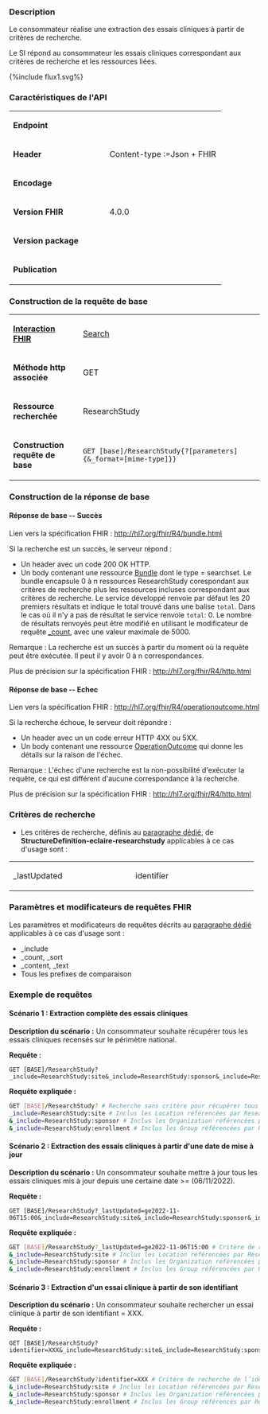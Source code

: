 ### Description

Le consommateur réalise une extraction des essais cliniques à partir de critères de recherche.

Le SI répond au consommateur les essais cliniques correspondant aux critères de recherche et les ressources liées.

<div style="text-inlin:center;">{%include flux1.svg%}</div>


### Caractéristiques de l'API 

<table width="25%">
<tbody>
<tr>
<td width="45%">
<p><strong>Endpoint</strong></p>
</td>

<td width="54%">
<p>&nbsp;</p>
</td>
</tr>
<tr>
<td width="45%">
<p><strong>Header</strong></p>
</td>
<td width="54%">
<p>Content-type&nbsp;:=Json + FHIR</p>
</td>
</tr>

<tr>
<td width="45%">
<p><strong>Encodage</strong></p>
</td>
<td width="54%">
<p>&nbsp;</p>
</td>
</tr>

<tr>
<td width="45%">
<p><strong>Version FHIR</strong></p>
</td>
<td width="54%">
<p>4.0.0</p>
</td>
</tr>

<tr>
<td width="45%">
<p><strong>Version package</strong></p>
</td>
<td width="54%">
<p>&nbsp;</p>
</td>
</tr>

<tr>
<td width="45%">
<p><strong>Publication</strong></p>
</td>
<td width="54%">
<p>&nbsp;</p>
</td>
</tr>

</tbody>
</table>


### Construction de la requête de base

<table>
<tbody>

<tr>
<td width="149">
<p><strong> <a href="http://hl7.org/fhir/R4/http.html#general">Interaction FHIR</a> </strong></p>
</td>
<td width="531">
<p> <a href="http://hl7.org/fhir/R4/http.html#search">Search</a> </p>
</td>
</tr>

<tr>
<td width="149">
<p><strong>Méthode http associée</strong></p>
</td>
<td width="531">
<p>GET</p>
</td>
</tr>

<tr>
<td width="149">
<p><strong>Ressource recherchée</strong></p>
</td>
<td width="531">
<p>ResearchStudy</p>
</td>
</tr>

<tr>
<td width="149">
<p><strong>Construction requête de base</strong></p>
</td>
<td width="531">
<p><code>GET [base]/ResearchStudy{?[parameters]{&amp;_format=[mime-type]}}</code></p>
</td>
</tr>

</tbody>
</table>

### Construction de la réponse de base

#### Réponse de base -- Succès

Lien vers la spécification FHIR : <http://hl7.org/fhir/R4/bundle.html>

Si la recherche est un succès, le serveur répond :
-  Un header avec un code 200 OK HTTP.
-  Un body contenant une ressource [Bundle](http://hl7.org/fhir/R4/bundle.html) dont le type = searchset. Le bundle encapsule 0 à n ressources ResearchStudy corespondant aux critères de recherche plus les ressources incluses correspondant aux critères de recherche.
Le service développé renvoie par défaut les 20 premiers résultats et indique le total trouvé dans une balise `total`. Dans le cas où il n'y a pas de résultat le service renvoie `total`: 0. Le nombre de résultats renvoyés peut être modifié en utilisant le modificateur de requête [_count](http://hl7.org/fhir/R4/search.html#count), avec une valeur maximale de 5000.

Remarque : La recherche est un succès à partir du moment où la requête peut être exécutée. Il peut il y avoir 0 à n correspondances.

Plus de précision sur la spécification FHIR : <http://hl7.org/fhir/R4/http.html>

#### Réponse de base -- Echec

Lien vers la spécification FHIR :
<http://hl7.org/fhir/R4/operationoutcome.html>

Si la recherche échoue, le serveur doit répondre :
-   Un header avec un un code erreur HTTP 4XX ou 5XX.
-   Un body contenant une ressource [OperationOutcome](http://hl7.org/fhir/R4/operationoutcome.html) qui donne les détails sur la raison de l'échec.

Remarque : L'échec d'une recherche est la non-possibilité d'exécuter la
requête, ce qui est différent d'aucune correspondance à la recherche.

Plus de précision sur la spécification FHIR : <http://hl7.org/fhir/R4/http.html>

### Critères de recherche

-   Les critères de recherche, définis au [paragraphe dédié](search_param.html#structuredefinition-eclaire-researchstudy), de **StructureDefinition-eclaire-researchstudy** applicables à ce cas d'usage sont :

<table>
<tbody>
<tr>

<td width="230">
<p>_lastUpdated</p>
</td>

<td width="230">
<p>identifier</p>
</td>

</tr>
</tbody>
</table>


### Paramètres et modificateurs de requêtes FHIR

Les paramètres et modificateurs de requêtes décrits au [paragraphe dédié](modifiers.html)
applicables à ce cas d'usage sont :

- _include
- _count, _sort
- _content, _text
- Tous les prefixes de comparaison


### Exemple de requêtes

#### Scénario 1 : Extraction complète des essais cliniques

**Description du scénario :** Un consommateur souhaite récupérer tous les essais cliniques recensés sur le périmètre national.

**Requête :**
```
GET [BASE]/ResearchStudy?_include=ResearchStudy:site&_include=ResearchStudy:sponsor&_include=ResearchStudy:enrollment
```

**Requête expliquée :**
```sh
GET [BASE]/ResearchStudy? # Recherche sans critère pour récupérer tous les essais cliniques
_include=ResearchStudy:site # Inclus les Location référencées par ResearchStudy
&_include=ResearchStudy:sponsor # Inclus les Organization référencées par ResearchStudy
&_include=ResearchStudy:enrollment # Inclus les Group référencées par ResearchStudy
```

#### Scénario 2 : Extraction des essais cliniques à partir d'une date de mise à jour

**Description du scénario :** Un consommateur souhaite mettre à jour tous les essais cliniques mis à jour depuis une certaine date \>= (06/11/2022).

**Requête :**
```
GET [BASE]/ResearchStudy?_lastUpdated=ge2022-11-06T15:00&_include=ResearchStudy:site&_include=ResearchStudy:sponsor&_include=ResearchStudy:enrollment
```

**Requête expliquée :**
```sh
GET [BASE]/ResearchStudy?_lastUpdated=ge2022-11-06T15:00 # Critère de recherche sur la date de mise à jour (ge = greater or equal)
&_include=ResearchStudy:site # Inclus les Location référencées par ResearchStudy
&_include=ResearchStudy:sponsor # Inclus les Organization référencées par ResearchStudy
&_include=ResearchStudy:enrollment # Inclus les Group référencées par ResearchStudy
```

#### Scénario 3 : Extraction d'un essai clinique à partir de son identifiant

**Description du scénario :** Un consommateur souhaite rechercher un essai clinique à partir de son identifiant = XXX.

**Requête :**
```
GET [BASE]/ResearchStudy?identifier=XXX&_include=ResearchStudy:site&_include=ResearchStudy:sponsor&_include=ResearchStudy:enrollment
```

**Requête expliquée :**
```sh
GET [BASE]/ResearchStudy?identifier=XXX # Critère de recherche de l’identifiant de l'essai
&_include=ResearchStudy:site # Inclus les Location référencées par ResearchStudy
&_include=ResearchStudy:sponsor # Inclus les Organization référencées par ResearchStudy
&_include=ResearchStudy:enrollment # Inclus les Group référencés par ResearchStudy
```